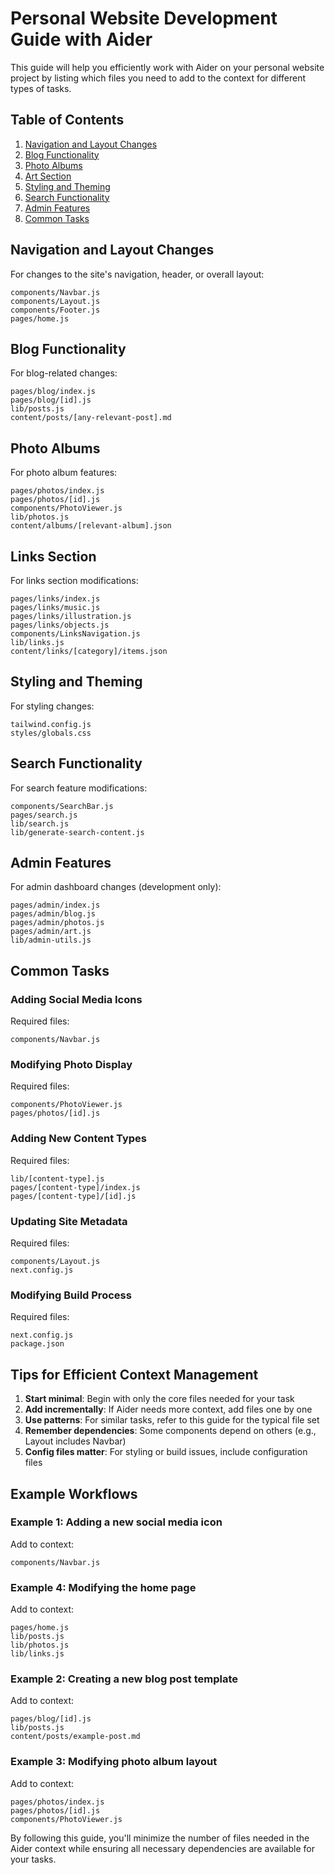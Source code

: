 # Personal Website Development Guide with Aider

This guide will help you efficiently work with Aider on your personal website project by listing which files you need to add to the context for different types of tasks.

## Table of Contents

1. [Navigation and Layout Changes](#navigation-and-layout-changes)
2. [Blog Functionality](#blog-functionality)
3. [Photo Albums](#photo-albums)
4. [Art Section](#art-section)
5. [Styling and Theming](#styling-and-theming)
6. [Search Functionality](#search-functionality)
7. [Admin Features](#admin-features)
8. [Common Tasks](#common-tasks)

## Navigation and Layout Changes

For changes to the site's navigation, header, or overall layout:

```
components/Navbar.js
components/Layout.js
components/Footer.js
pages/home.js
```

## Blog Functionality

For blog-related changes:

```
pages/blog/index.js
pages/blog/[id].js
lib/posts.js
content/posts/[any-relevant-post].md
```

## Photo Albums

For photo album features:

```
pages/photos/index.js
pages/photos/[id].js
components/PhotoViewer.js
lib/photos.js
content/albums/[relevant-album].json
```

## Links Section

For links section modifications:

```
pages/links/index.js
pages/links/music.js
pages/links/illustration.js
pages/links/objects.js
components/LinksNavigation.js
lib/links.js
content/links/[category]/items.json
```

## Styling and Theming

For styling changes:

```
tailwind.config.js
styles/globals.css
```

## Search Functionality

For search feature modifications:

```
components/SearchBar.js
pages/search.js
lib/search.js
lib/generate-search-content.js
```

## Admin Features

For admin dashboard changes (development only):

```
pages/admin/index.js
pages/admin/blog.js
pages/admin/photos.js
pages/admin/art.js
lib/admin-utils.js
```

## Common Tasks

### Adding Social Media Icons

Required files:
```
components/Navbar.js
```

### Modifying Photo Display

Required files:
```
components/PhotoViewer.js
pages/photos/[id].js
```

### Adding New Content Types

Required files:
```
lib/[content-type].js
pages/[content-type]/index.js
pages/[content-type]/[id].js
```

### Updating Site Metadata

Required files:
```
components/Layout.js
next.config.js
```

### Modifying Build Process

Required files:
```
next.config.js
package.json
```

## Tips for Efficient Context Management

1. **Start minimal**: Begin with only the core files needed for your task
2. **Add incrementally**: If Aider needs more context, add files one by one
3. **Use patterns**: For similar tasks, refer to this guide for the typical file set
4. **Remember dependencies**: Some components depend on others (e.g., Layout includes Navbar)
5. **Config files matter**: For styling or build issues, include configuration files

## Example Workflows

### Example 1: Adding a new social media icon

Add to context:
```
components/Navbar.js
```

### Example 4: Modifying the home page

Add to context:
```
pages/home.js
lib/posts.js
lib/photos.js
lib/links.js
```

### Example 2: Creating a new blog post template

Add to context:
```
pages/blog/[id].js
lib/posts.js
content/posts/example-post.md
```

### Example 3: Modifying photo album layout

Add to context:
```
pages/photos/index.js
pages/photos/[id].js
components/PhotoViewer.js
```

By following this guide, you'll minimize the number of files needed in the Aider context while ensuring all necessary dependencies are available for your tasks.
